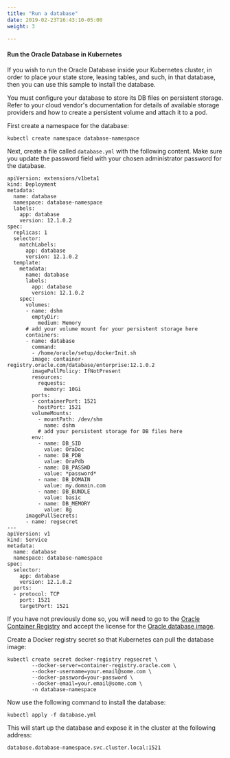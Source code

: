 ```yaml
---
title: "Run a database"
date: 2019-02-23T16:43:10-05:00
weight: 3

---
```


#### Run the Oracle Database in Kubernetes

If you wish to run the Oracle Database inside your Kubernetes cluster, in order to place
your state store, leasing tables, and such, in that database, then you can use this
sample to install the database.

You must configure your database to store its DB files
on persistent storage.  Refer to your cloud vendor's documentation for details of
available storage providers and how to create a persistent volume and attach it to a pod.

First create a namespace for the database:

```
kubectl create namespace database-namespace
```

Next, create a file called `database.yml` with the following content.  Make sure you update the
password field with your chosen administrator password for the database.

```
apiVersion: extensions/v1beta1
kind: Deployment
metadata:
  name: database
  namespace: database-namespace
  labels:
    app: database
    version: 12.1.0.2
spec:
  replicas: 1
  selector:
    matchLabels:
      app: database
      version: 12.1.0.2
  template:
    metadata:
      name: database
      labels:
        app: database
        version: 12.1.0.2
    spec:
      volumes:
      - name: dshm
        emptyDir:
          medium: Memory
      # add your volume mount for your persistent storage here
      containers:
      - name: database
        command:
        - /home/oracle/setup/dockerInit.sh
        image: container-registry.oracle.com/database/enterprise:12.1.0.2
        imagePullPolicy: IfNotPresent
        resources:
          requests:
            memory: 10Gi
        ports:
        - containerPort: 1521
          hostPort: 1521
        volumeMounts:
          - mountPath: /dev/shm
            name: dshm
          # add your persistent storage for DB files here
        env:
          - name: DB_SID
            value: OraDoc
          - name: DB_PDB
            value: OraPdb
          - name: DB_PASSWD
            value: *password*
          - name: DB_DOMAIN
            value: my.domain.com
          - name: DB_BUNDLE
            value: basic
          - name: DB_MEMORY
            value: 8g
      imagePullSecrets:
      - name: regsecret
---
apiVersion: v1
kind: Service
metadata:
  name: database
  namespace: database-namespace
spec:
  selector:
    app: database
    version: 12.1.0.2
  ports:
  - protocol: TCP
    port: 1521
    targetPort: 1521
```

If you have not previously done so, you will need to go to the [Oracle Container Registry](https://container-registry.oracle.com)
and accept the license for the [Oracle database image](https://container-registry.oracle.com/pls/apex/f?p=113:4:11538835301670).

Create a Docker registry secret so that Kubernetes can pull the database image:

```
kubectl create secret docker-registry regsecret \
        --docker-server=container-registry.oracle.com \
        --docker-username=your.email@some.com \
        --docker-password=your-password \
        --docker-email=your.email@some.com \
        -n database-namespace

```

Now use the following command to install the database:

```
kubectl apply -f database.yml
```

This will start up the database and expose it in the cluster at the following address:

```
database.database-namespace.svc.cluster.local:1521
```
